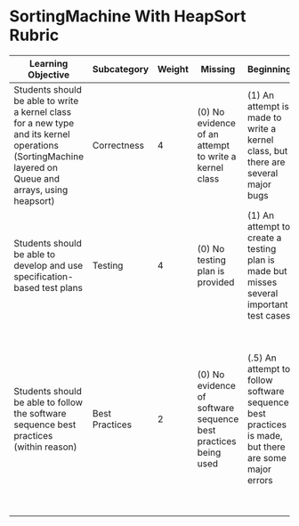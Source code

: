 # SortingMachine With HeapSort Rubric

| Learning Objective                                                                                                                                    | Subcategory    | Weight | Missing                                                        | Beginning                                                                                           | Developing                                                             | Meeting                                                                                                                                                                                                                                                |
| ----------------------------------------------------------------------------------------------------------------------------------------------------- | -------------- | ------ | -------------------------------------------------------------- | --------------------------------------------------------------------------------------------------- | ---------------------------------------------------------------------- | ------------------------------------------------------------------------------------------------------------------------------------------------------------------------------------------------------------------------------------------------------ |
| Students should be able to write a kernel class for a new type and its kernel operations (SortingMachine layered on Queue and arrays, using heapsort) | Correctness    | 4      | (0) No evidence of an attempt to write a kernel class          | (1) An attempt is made to write a kernel class, but there are several major bugs                    | (3) A kernel class is written, but there are some minor bugs           | (4) A correct kernel class is written with a special attention to details such as adhering to the correspondence                                                                                                                                       |
| Students should be able to develop and use specification-based test plans                                                                             | Testing        | 4      | (0) No testing plan is provided                                | (1) An attempt to create a testing plan is made but misses several important test cases             | (3) A thorough testing plan is created but misses a few key edge cases | (4) A complete test case is made that mirrors the design pattern discussed in class (see QueueOnSequence for an example of our expectations)                                                                                                           |
| Students should be able to follow the software sequence best practices (within reason)                                                                | Best Practices | 2      | (0) No evidence of software sequence best practices being used | (.5) An attempt to follow software sequence best practices is made, but there are some major errors | (1.5) Software sequence best practices are followed with minor errors  | (2) Software sequence best practices are properly followed (e.g., code includes helpful comments, checkstyle and findbugs warnings are missing, and project is submitted correctly)—see project checklist, if provided, for best practices to consider |
